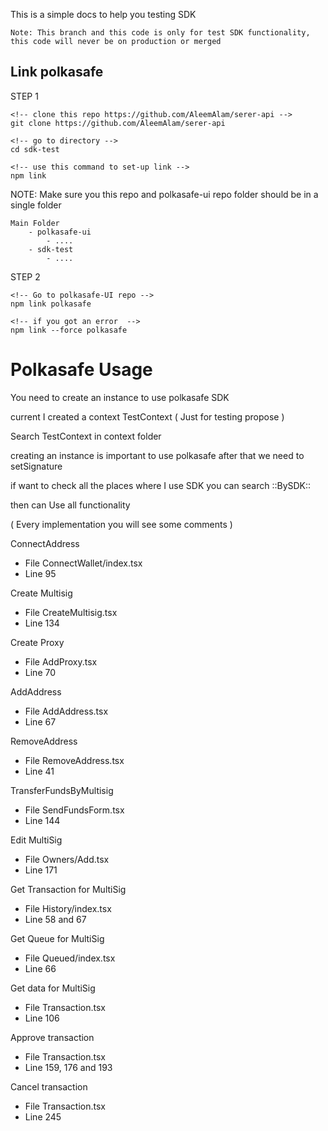 This is a simple docs to help you testing SDK

```
Note: This branch and this code is only for test SDK functionality, this code will never be on production or merged
```

## Link polkasafe 
STEP 1
```
<!-- clone this repo https://github.com/AleemAlam/serer-api -->
git clone https://github.com/AleemAlam/serer-api

<!-- go to directory -->
cd sdk-test

<!-- use this command to set-up link -->
npm link
```

NOTE: Make sure you this repo and polkasafe-ui repo folder should be in a single folder

```
Main Folder
    - polkasafe-ui
        - ....
    - sdk-test
        - ....

```

STEP 2
```
<!-- Go to polkasafe-UI repo -->
npm link polkasafe

<!-- if you got an error  -->
npm link --force polkasafe

```
# Polkasafe Usage 
You need to create an instance to use polkasafe SDK

current I created a context TestContext ( Just for testing propose )

Search TestContext in context folder

creating an instance is important to use polkasafe after that we need to setSignature

if want to check all the places where I use SDK you can search ::BySDK::

then can Use all functionality

( Every implementation you will see some comments )

ConnectAddress
- File ConnectWallet/index.tsx
- Line 95

Create Multisig
- File CreateMultisig.tsx
- Line 134

Create Proxy
- File AddProxy.tsx
- Line 70

AddAddress
- File AddAddress.tsx
- Line 67

RemoveAddress
- File RemoveAddress.tsx
- Line 41

TransferFundsByMultisig
- File SendFundsForm.tsx
- Line 144

Edit MultiSig
- File Owners/Add.tsx
- Line 171

Get Transaction for MultiSig
- File History/index.tsx
- Line 58 and 67

Get Queue for MultiSig
- File Queued/index.tsx
- Line 66

Get data for MultiSig
- File Transaction.tsx
- Line 106

Approve transaction 
- File Transaction.tsx
- Line 159, 176 and 193

Cancel transaction 
- File Transaction.tsx
- Line 245



